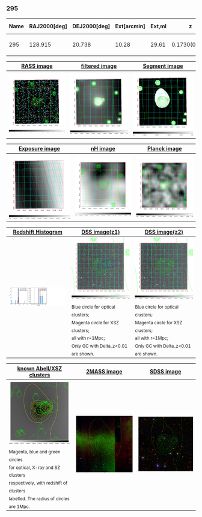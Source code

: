 <div STYLE="page-break-after: always;"></div>

### 295

|Name|RAJ2000[deg]|DEJ2000[deg] |Ext[arcmin]| Ext,ml | z | z_src| C|GC(XSZ,Delta_z<0.01)| GC(OPT,Delta_z<0.01)|GC| R_sig[arcmin] | R500[arcmin] | R500[Mpc]| CRsig[c/s] | CR500[c/s] |L500[1E44 erg/s]|F500[1E-12 erg/s/cm^2]| M500[1E14 Msun]|Tx[keV]|Cnt_sig|Beta|Rc[arcmin]|Comment|Alias|
|---|---|---|---|---|---|------|---|--------|---------|----------|---|---|---|---|---|---|---|---|---|---|---|---|---|---|
|295| 128.915| 20.738| 10.28| 29.61| 0.1730(0.008)| z1, z_opt| S| -| N, W| C, N, W| 11.238| 4.610| 0.813| 0.050(0.058)| 0.045(0.052)| 0.713(0.349)| 0.856(0.419)| 1.81(0.44)| 3.27(0.50)| 50.6| 0.873(-0.144+0.091)| 4.587(-1.090+1.029)| -| t450|

|[RASS image](../image/295/295_img.pdf)|[filtered image](../image/295/295_fil.pdf)|[Segment image](../image/295/295_seg.pdf)|
|-------------------|--------------------|-------------------|
| <img src="../image/295/295_img.png" width="300">  | <img src="../image/295/295_fil.png" width="300">   | <img src="../image/295/295_seg.png" width="300">  |

|[Exposure image](../image/295/295_mex.pdf)| [nH image](../image/295/295_nh.pdf)| [Planck image](../image/295/295_p.pdf)|
|-------------------|--------------------|-------------------|
|<img src="../image/295/295_mex.png" width="300">   | <img src="../image/295/295_nh.png" width="300">    | <img src="../image/295/295_p.png" width="300"> |

|[Redshift Histogram](../image/295/295_zg.pdf) | [DSS image(z1)](../image/295/295_dss_z1.pdf)      |  [DSS image(z2)](../image/295/295_dss_z2.pdf)    |
|-------------------|--------------------|-------------------|
|<img src="../image/295/295_zg.png" width="300"> |<img src="../image/295/295_dss_z1.png" width="300"> <sub><br>Blue circle for optical clusters; <br>Magenta circle for XSZ clusters; <br>all with r=1Mpc; <br>Only GC with Delta_z<0.01 are shown. </sub>| <img src="../image/295/295_dss_z2.png" width="300"><sub><br>Blue circle for optical clusters; <br>Magenta circle for XSZ clusters; <br>all with r=1Mpc; <br>Only GC with Delta_z<0.01 are shown. </sub> |

|[known Abell/XSZ clusters](../image/295/295_gc.pdf) | [2MASS image](../image/295/295_2mass.pdf)      |[SDSS image](../image/295/295_sdss.pdf)   |
|-------------------|-------------------|-------------------|
|<img src=../image/295/295_gc.png width="300"> <br><sub>Magenta, blue and green circles <br>for optical, X-ray and SZ clusters <br>respectively, with redshift of clusters <br>labelled. The radius of circles <br>are 1Mpc.</sub>|<img src="../image/295/295_2mass.png" width="300">  | <img src="../image/295/295_sdss.png" width="300">  |





